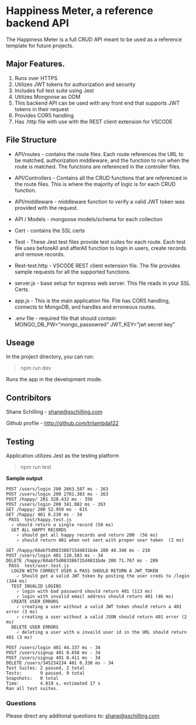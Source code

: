 # Happiness Meter, a reference backend API

The Happiness Meter is a full CRUD API meant to be used as a reference template for future projects.

## Major Features. 

1. Runs over HTTPS
2. Utilizes JWT tokens for authorization and security 
3. Includes full test suite using Jest 
4. Utilizes Mongoose as ODM 
5. This backend API  can be used with any front end that  supports JWT tokens in their request
6. Provides CORS handling
7. Has .http file with use with the REST client extension for VSCODE 



## File Structure 

 - API/routes  - contains the route files. Each route references the URL to be matched,  authorization middleware, and the function to run when the route is matched.  The functions are referenced in the controller files. 

- API/Controllers - Contains all the CRUD functions that are referenced in the route files.  This is where the majority of logic is for each CRUD function. 

- API/middleware - middleware function to verify a valid JWT token was provided with the request. 

- API / Models - mongoose models/schema for each collection 

- Cert - contains the SSL certs 

- Test - These Jest test files provide test suites for each route. Each test file uses beforeAll and afterAll function to login in users, create records and remove records. 

- Rest-test.http -  VSCODE REST client extension file. The file provides sample requests for all the supported functions. 

- server.js - base setup for express web server.  This file reads in your SSL Certs.  

- app.js - This is the main application file. File has CORS handling, connects to MongoDB, and handles and erroneous routes. 

- .env file -  required file that should contain
MONGO_DB_PW="mongo_passowred"
JWT_KEY="jwt secret key"

## Useage
In the project directory, you can run:

> npm run dev

Runs the app in the development mode.

## Contribitors
Shane Schilling - shane@sschilling.com

Github profile  - http://github.com/trilambda122

## Testing
Application utilizes Jest as the testing platform

> npm run test 

**Sample output** 
```
POST /users/login 200 2663.587 ms - 263
POST /users/login 200 2701.383 ms - 263
POST /happy/ 201 328.432 ms - 356
POST /users/login 200 341.082 ms - 263
GET /happy/ 200 52.959 ms - 615
GET /happy/ 401 0.230 ms - 34
 PASS  test/happy.test.js
  ✓ should return a single record (50 ms)
  GET ALL HAPPY RECORDS
    ✓ should get all happy records and return 200  (56 ms)
    ✓ should return 401 when not sent with proper user token  (2 ms)

GET /happy/60abf5d083386715d4831bde 200 48.346 ms - 210
POST /users/login 401 110.583 ms - 34
DELETE /happy/60abf5d083386715d4831bde 200 71.767 ms - 289
 PASS  test/user.test.js
  LOGIN WITH CORRECT USER & PASS SHOULD RETURN A JWT_TOKEN
    ✓ Should get a valid JWT token by posting the user creds to /login (344 ms)
  TEST INVALID LOGINS
    ✓ login with bad password should return 401 (113 ms)
    ✓ login with invalid email address should return 401 (46 ms)
  CREATE USER ERRORS
    ✓ creating a user without a valid JWT token should return a 401 error (3 ms)
    ✓ creating a user without a valid JSON should return 401 error (2 ms)
  DELETE USER ERRORS
    ✓ deleting a user with a invaild user id in the URL should return 401 (3 ms)

POST /users/login 401 44.337 ms - 34
POST /users/signup 401 0.658 ms - 34
POST /users/signup 401 0.411 ms - 34
DELETE /users/345234234 401 0.338 ms - 34
Test Suites: 2 passed, 2 total
Tests:       9 passed, 9 total
Snapshots:   0 total
Time:        4.819 s, estimated 17 s
Ran all test suites.
```

### Questions
Please direct any additonal questions to: shane@sschilling.com

